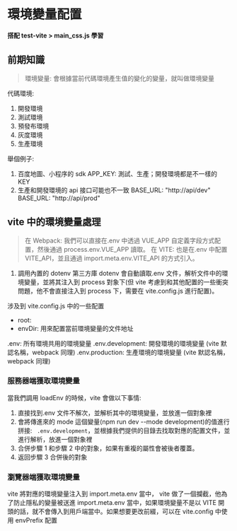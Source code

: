 # 環境變量配置

**搭配 test-vite > main_css.js 學習**

## 前期知識

> 環境變量: 會根據當前代碼環境產生值的變化的變量，就叫做環境變量

代碼環境:

1. 開發環境
2. 測試環境
3. 預發布環境
4. 灰度環境
5. 生產環境

舉個例子:

1. 百度地圖、小程序的 sdk
   APP_KEY: 測試、生產；開發環境都是不一樣的 KEY
2. 生產和開發環境的 api 接口可能也不一致
   BASE_URL: "http://api/dev"
   BASE_URL: "http://api/prod"

## vite 中的環境變量處理

> 在 Webpack: 我們可以直接在.env 中透過 VUE_APP 自定義字段方式配置，然後通過 process.env.VUE_APP 讀取。
> 在 VITE: 也是在.env 中配置 VITE_API，並且通過 import.meta.env.VITE_API 的方式引入。

1. 調用內置的 dotenv 第三方庫
   dotenv 會自動讀取.env 文件，解析文件中的環境變量，並將其注入到 process 對象下(但 vite 考慮到和其他配置的一些衝突問題，他不會直接注入到 process 下，需要在 vite.config.js 進行配置)。

涉及到 vite.config.js 中的一些配置

- root:
- envDir: 用來配置當前環境變量的文件地址

.env: 所有環境共用的環境變量
.env.development: 開發環境的環境變量 (vite 默認名稱，webpack 同理)
.env.production: 生產環境的環境變量 (vite 默認名稱，webpack 同理)

### 服務器端獲取環境變量

當我們調用 loadEnv 的時候，vite 會做以下事情:

1. 直接找到.env 文件不解次，並解析其中的環境變量，並放進一個對象裡
2. 會將傳進來的 mode 這個變量(npm run dev --mode development)的值進行拼接: ` .env.development`，並根據我們提供的目錄去找取對應的配置文件，並進行解析，放進一個對象裡
3. 合併步驟 1 和步驟 2 中的對象，如果有重複的屬性會被後者覆蓋。
4. 返回步驟 3 合併後的對象

### 瀏覽器端獲取環境變量

vite 將對應的環境變量注入到 import.meta.env 當中，
vite 做了一個攔截，他為了防止隱私的變量被送進 import.meta.env 當中，如果環境變量不是以 VITE 開頭的話，就不會傳入到用戶端當中。如果想要更改前綴，可以在 vite.config 中使用 envPrefix 配置

